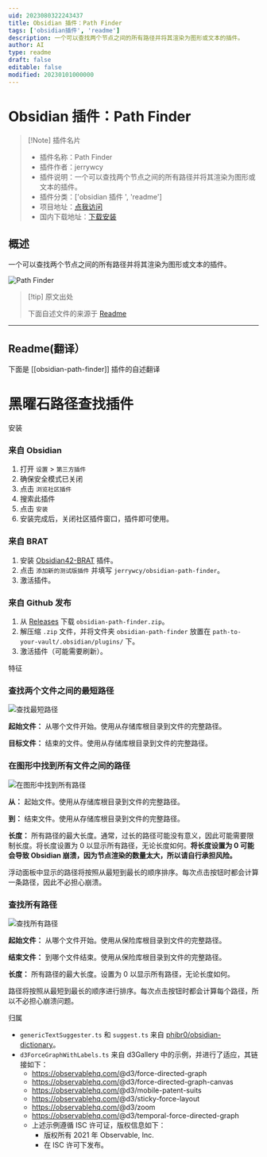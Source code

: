 ```yaml
---
uid: 2023080322243437
title: Obsidian 插件：Path Finder
tags: ['obsidian插件', 'readme']
description: 一个可以查找两个节点之间的所有路径并将其渲染为图形或文本的插件。
author: AI
type: readme
draft: false
editable: false
modified: 20230101000000
---
```


# Obsidian 插件：Path Finder

> [!Note] 插件名片
> - 插件名称：Path Finder
> - 插件作者：jerrywcy
> - 插件说明：一个可以查找两个节点之间的所有路径并将其渲染为图形或文本的插件。
> - 插件分类：['obsidian 插件 ', 'readme']
> - 项目地址：[点我访问](https://github.com/jerrywcy/obsidian-path-finder)
> - 国内下载地址：[下载安装](https://pkmer.cn/products/plugin/pluginMarket/?obsidian-path-finder)

## 概述

一个可以查找两个节点之间的所有路径并将其渲染为图形或文本的插件。

![Path Finder](https://cdn.pkmer.cn/covers/obsidian-path-finder_new.gif!pkmer)

> [!tip] 原文出处
>
>下面自述文件的来源于 [Readme](https://ghproxy.net/https://raw.githubusercontent.com/jerrywcy/obsidian-path-finder/master/README.md)

---

## Readme(翻译）

下面是 [[obsidian-path-finder]] 插件的自述翻译

# 黑曜石路径查找插件

安装

### 来自 Obsidian

1. 打开 `设置` > `第三方插件`
2. 确保安全模式已关闭
3. 点击 `浏览社区插件`
4. 搜索此插件
5. 点击 `安装`
6. 安装完成后，关闭社区插件窗口，插件即可使用。

### 来自 BRAT

1. 安装 [Obsidian42-BRAT](https://github.com/TfTHacker/obsidian42-brat) 插件。
2. 点击 `添加新的测试版插件` 并填写 `jerrywcy/obsidian-path-finder`。
3. 激活插件。

### 来自 Github 发布

1. 从 [Releases](https://github.com/jerrywcy/obsidian-path-finder/releases) 下载 `obsidian-path-finder.zip`。
2. 解压缩 `.zip` 文件，并将文件夹 `obsidian-path-finder` 放置在 `path-to-your-vault/.obsidian/plugins/` 下。
3. 激活插件（可能需要刷新）。

特征

### 查找两个文件之间的最短路径

![查找最短路径](assets/find-shortest-path.gif)

**起始文件：** 从哪个文件开始。使用从存储库根目录到文件的完整路径。

**目标文件：** 结束的文件。使用从存储库根目录到文件的完整路径。

### 在图形中找到所有文件之间的路径

![在图形中找到所有路径](assets/find-all-paths-as-graph.gif)

**从：** 起始文件。使用从存储库根目录到文件的完整路径。

**到：** 结束文件。使用从存储库根目录到文件的完整路径。

**长度：** 所有路径的最大长度。通常，过长的路径可能没有意义，因此可能需要限制长度。将长度设置为 0 以显示所有路径，无论长度如何。**将长度设置为 0 可能会导致 Obsidian 崩溃，因为节点渲染的数量太大，所以请自行承担风险。**

浮动面板中显示的路径将按照从最短到最长的顺序排序。每次点击按钮时都会计算一条路径，因此不必担心崩溃。

### 查找所有路径

![查找所有路径](assets/find-all-paths.gif)

**起始文件：** 从哪个文件开始。使用从保险库根目录到文件的完整路径。

**结束文件：** 到哪个文件结束。使用从保险库根目录到文件的完整路径。

**长度：** 所有路径的最大长度。设置为 0 以显示所有路径，无论长度如何。

路径将按照从最短到最长的顺序进行排序。每次点击按钮时都会计算每个路径，所以不必担心崩溃问题。

归属

- `genericTextSuggester.ts` 和 `suggest.ts` 来自 [phibr0/obsidian-dictionary](https://github.com/phibr0/obsidian-dictionary)。
- `d3ForceGraphWithLabels.ts` 来自 d3Gallery 中的示例，并进行了适应，其链接如下：
    - <https://observablehq.com/>@d3/force-directed-graph
    - <https://observablehq.com/>@d3/force-directed-graph-canvas
    - <https://observablehq.com/>@d3/mobile-patent-suits
    - <https://observablehq.com/>@d3/sticky-force-layout
    - <https://observablehq.com/>@d3/zoom
    - <https://observablehq.com/>@d3/temporal-force-directed-graph
    - 上述示例遵循 ISC 许可证，版权信息如下：
        - 版权所有 2021 年 Observable, Inc.
        - 在 ISC 许可下发布。




